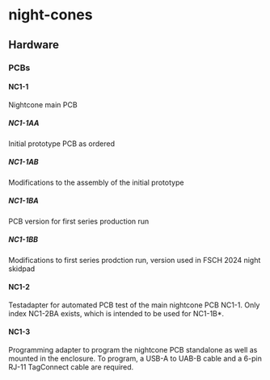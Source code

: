 # night-cones

## Hardware

### PCBs

#### NC1-1
Nightcone main PCB

##### NC1-1AA
Initial prototype PCB as ordered

##### NC1-1AB
Modifications to the assembly of the initial prototype

##### NC1-1BA
PCB version for first series production run

##### NC1-1BB
Modifications to first series prodction run, version used in FSCH 2024 night skidpad

#### NC1-2
Testadapter for automated PCB test of the main nightcone PCB NC1-1. Only index NC1-2BA exists, which is intended to be used for NC1-1B*. 

#### NC1-3
Programming adapter to program the nightcone PCB standalone as well as mounted in the enclosure. To program, a USB-A to UAB-B cable and a 6-pin RJ-11 TagConnect cable are required. 
